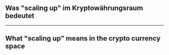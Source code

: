 

## Was "scaling up" im Kryptowährungsraum bedeutet ##



---

## What "scaling up"  means in the crypto currency space  ##
